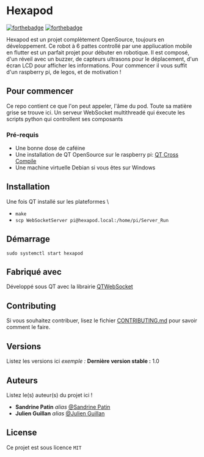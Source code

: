 # Hexapod

[![forthebadge](http://forthebadge.com/images/badges/built-with-love.svg)](http://forthebadge.com)  [![forthebadge](http://forthebadge.com/images/badges/powered-by-electricity.svg)](http://forthebadge.com)

Hexapod est un projet complètement OpenSource, toujours en développement. Ce robot à 6 pattes controllé par une appliucation mobile en flutter est un parfait projet pour débuter en robotique. Il est composé, d'un réveil avec un buzzer, de capteurs ultrasons pour le déplacement, d'un écran LCD pour afficher les informations. Pour commencer il vous suffit d'un raspberry pi, de legos, et de motivation !

## Pour commencer

Ce repo contient ce que l'on peut appeler, l'âme du pod. Toute sa matière grise se trouve ici. Un serveur WebSocket multithreadé qui éxecute les scripts python qui controllent ses composants 

### Pré-requis

 - Une bonne dose de caféine
 - Une installation de QT OpenSource sur le raspberry pi:
 [QT Cross Compile](https://doc.qt.io/archives/qt-4.8/qt-embedded-crosscompiling.html)
 - Une machine virtuelle Debian si vous êtes sur Windows

## Installation

Une fois QT installé sur les plateformes \
- ```make```
- ```scp WebSocketServer pi@hexapod.local:/home/pi/Server_Run```

## Démarrage

```sudo systemctl start hexapod```

## Fabriqué avec

Développé sous QT avec la librairie
[QTWebSocket](https://github.com/qt/qtwebsockets)

## Contributing

Si vous souhaitez contribuer, lisez le fichier [CONTRIBUTING.md](https://example.org) pour savoir comment le faire.

## Versions
Listez les versions ici 
_exemple :_
**Dernière version stable :** 1.0

## Auteurs
Listez le(s) auteur(s) du projet ici !
* **Sandrine Patin** _alias_ [@Sandrine Patin](https://github.com/SandrinePatin)
* **Julien Guillan** _alias_ [@Julien Guillan](https://github.com/julien-guillan)


## License

Ce projet est sous licence ``MIT`` 


